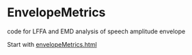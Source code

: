 # EnvelopeMetrics
code for LFFA and EMD analysis of speech amplitude envelope

Start with [envelopeMetrics.html](envelopeMetrics.html)
